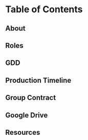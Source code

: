 # Table of Contents

## About
## Roles
## GDD
## Production Timeline
## Group Contract
## Google Drive
## Resources



